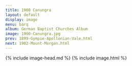 ```yaml
---
title: 1900 Canungra
layout: default
display: image
menu: barq
album: German Baptist Churches Album
image: 1900-Canungra.jpg
prev: 1899-Gympie-Apollonian-Vale.html
next: 1902-Mount-Morgan.html
---
```

{% include image-head.md %}
{% include image.html %}
